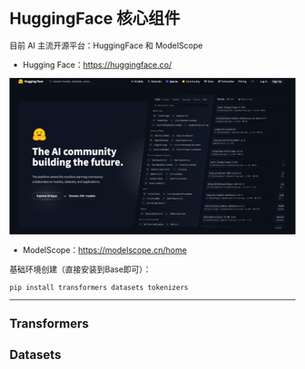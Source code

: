 # HuggingFace 核心组件

目前 AI 主流开源平台：HuggingFace 和 ModelScope

- Hugging Face：https://huggingface.co/

![image-20250822080029163](01-huggingface.assets/image-20250822080029163.png)

- ModelScope：https://modelscope.cn/home



基础环境创建（直接安装到Base即可）：

```shell
pip install transformers datasets tokenizers
```







---

## Transformers









## Datasets









